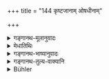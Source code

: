 +++
title = "144 कृष्टजानाम् ओषधीनाम्"

+++

<details><summary>गङ्गानथ-मूलानुवादः</summary>

If one needlessly cuts plants grown by cultivation, or those that spontaneously grow in the forest, he shall attend on the cow for one day, subsisting on milk only.—(144)
</details>

<details><summary>मेधातिथिः</summary>

फालकुद्दालादिना याः **कृष्टे जायन्ते**, याश् च **स्वयं वने**, तासां **वृथालम्भे** गवादिप्रयोजनेन विना छेदनम् । **गवानुगमनम्** । **दिनम् एकं** परमहर्षाय परिचर्यते । **पयोव्रतं** भोजनान्तरनिवृत्तिः ॥ ११.१४४ ॥
</details>

<details><summary>गङ्गानथ-भाष्यानुवादः</summary>

Those that grow in a plot of land that has been cultivated with the plough, the spade and other implements, and those that grow by themselves in the forest;—if one cuts these ‘*needlessly*’—*i.e*., not for any such purpose as the feeding of cattle and the like,—he should ‘*attend on the cow* *for* *one day*’—with great joy.

‘*Subsisting on milk*.’—This precludes all other food.—(144)
</details>

<details><summary>गङ्गानथ-तुल्य-वाक्यानि</summary>

*Viṣṇu* (50.50).—‘If a man has wantonly cut such plants as grow by
cultivation, or such as rise spontaneously in the woods,—he must wait on a cow and subsist on milk for one day.’

*Yājñavalkya* (3.276).—(See under 142.)
</details>

<details><summary>Bühler</summary>

145	If a man destroys for no good purpose plants produced by cultivation, or such as spontaneously spring up in the forest, he shall attend a cow during one day, subsisting on milk alone.
</details>
